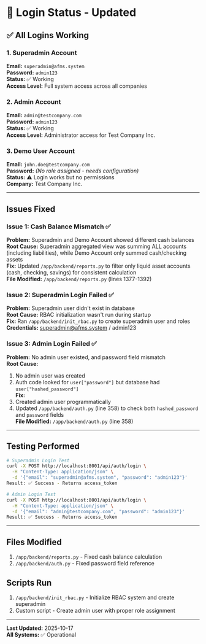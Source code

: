 # 🔐 Login Status - Updated

## ✅ All Logins Working

### 1. Superadmin Account
**Email:** `superadmin@afms.system`  
**Password:** `admin123`  
**Status:** ✅ Working  
**Access Level:** Full system access across all companies

### 2. Admin Account
**Email:** `admin@testcompany.com`  
**Password:** `admin123`  
**Status:** ✅ Working  
**Access Level:** Administrator access for Test Company Inc.

### 3. Demo User Account
**Email:** `john.doe@testcompany.com`  
**Password:** *(No role assigned - needs configuration)*  
**Status:** ⚠️ Login works but no permissions  
**Company:** Test Company Inc.

---

## Issues Fixed

### Issue 1: Cash Balance Mismatch ✅
**Problem:** Superadmin and Demo Account showed different cash balances  
**Root Cause:** Superadmin aggregated view was summing ALL accounts (including liabilities), while Demo Account only summed cash/checking assets  
**Fix:** Updated `/app/backend/reports.py` to filter only liquid asset accounts (cash, checking, savings) for consistent calculation  
**File Modified:** `/app/backend/reports.py` (lines 1377-1392)

### Issue 2: Superadmin Login Failed ✅
**Problem:** Superadmin user didn't exist in database  
**Root Cause:** RBAC initialization wasn't run during startup  
**Fix:** Ran `/app/backend/init_rbac.py` to create superadmin user and roles  
**Credentials:** superadmin@afms.system / admin123

### Issue 3: Admin Login Failed ✅
**Problem:** No admin user existed, and password field mismatch  
**Root Cause:** 
1. No admin user was created
2. Auth code looked for `user["password"]` but database had `user["hashed_password"]`  
**Fix:** 
1. Created admin user programmatically
2. Updated `/app/backend/auth.py` (line 358) to check both `hashed_password` and `password` fields  
**File Modified:** `/app/backend/auth.py` (line 358)

---

## Testing Performed

```bash
# Superadmin Login Test
curl -X POST http://localhost:8001/api/auth/login \
  -H "Content-Type: application/json" \
  -d '{"email": "superadmin@afms.system", "password": "admin123"}'
Result: ✅ Success - Returns access_token

# Admin Login Test
curl -X POST http://localhost:8001/api/auth/login \
  -H "Content-Type: application/json" \
  -d '{"email": "admin@testcompany.com", "password": "admin123"}'
Result: ✅ Success - Returns access_token
```

---

## Files Modified

1. `/app/backend/reports.py` - Fixed cash balance calculation
2. `/app/backend/auth.py` - Fixed password field reference

## Scripts Run

1. `/app/backend/init_rbac.py` - Initialize RBAC system and create superadmin
2. Custom script - Create admin user with proper role assignment

---

**Last Updated:** 2025-10-17  
**All Systems:** ✅ Operational
